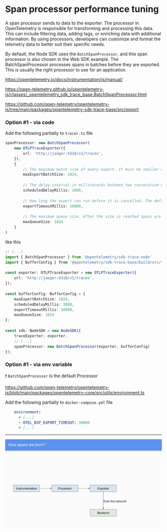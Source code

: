 # Span processor performance tuning

A span processor sends to data to the exporter.
The processor in OpenTelemetry is responsible for transforming and processing this data. This can include filtering data, adding tags, or enriching data with additional information. By using processors, developers can customize and format the telemetry data to better suit their specific needs.

By default, the Node SDK uses the `BatchSpanProcessor`, and this span processor is also chosen in the Web SDK example. The BatchSpanProcessor processes spans in batches before they are exported. This is usually the right processor to use for an application.

https://opentelemetry.io/docs/instrumentation/js/manual/

https://open-telemetry.github.io/opentelemetry-js/classes/_opentelemetry_sdk_trace_base.BatchSpanProcessor.html

https://github.com/open-telemetry/opentelemetry-js/tree/main/packages/opentelemetry-sdk-trace-base/src/export

### Option #1 - via code
Add the following partially to `tracer.ts` file

```typescript
spanProcessor: new BatchSpanProcessor(
    new OTLPTraceExporter({
        url: 'http://jaeger:4318/v1/traces',
    }), 
    {
        // The maximum batch size of every export. It must be smaller or equal to maxQueueSize. The default value is 512.
        maxExportBatchSize: 1024,
    
        // The delay interval in milliseconds between two consecutive exports. The default value is 5000ms.
        scheduledDelayMillis: 1000,
    
        // How long the export can run before it is cancelled. The default value is 30000ms
        exportTimeoutMillis: 10000,
    
        // The maximum queue size. After the size is reached spans are dropped. The default value is 2048.
        maxQueueSize: 1024
    }
)
```

like this

```typescript
// [...]
import { BatchSpanProcessor } from '@opentelemetry/sdk-trace-node'
import { BufferConfig } from '@opentelemetry/sdk-trace-base/build/src/types';

const exporter: OTLPTraceExporter = new OTLPTraceExporter({
    url: 'http://jaeger:4318/v1/traces',
});

const bufferConfig: BufferConfig = {
    maxExportBatchSize: 1024,
    scheduledDelayMillis: 1000,
    exportTimeoutMillis: 10000,
    maxQueueSize: 1024
};

const sdk: NodeSDK = new NodeSDK({
    traceExporter: exporter,
    // [...]
    spanProcessor: new BatchSpanProcessor(exporter, bufferConfig)
});
```

### Option #1 - via env variable

❗ `BatchSpanProcessor` is the default Processor

https://github.com/open-telemetry/opentelemetry-js/blob/main/packages/opentelemetry-core/src/utils/environment.ts

Add the following partially to `docker-compose.yml` file

```yml
    environment:
      # [...]
      - OTEL_BSP_EXPORT_TIMEOUT: 30000 
      # [...]
```

---

![qr-code](./assets/processor.png)
